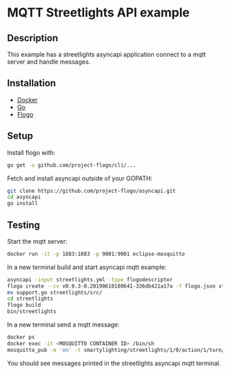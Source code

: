 # MQTT Streetlights API example

## Description
This example has a streetlights asyncapi application connect to a mqtt server and handle messages.

## Installation
* [Docker](https://www.docker.com/)
* [Go](https://golang.org/)
* [Flogo](https://github.com/project-flogo/cli)

## Setup
Install flogo with:
```bash
go get -u github.com/project-flogo/cli/...
```

Fetch and install asyncapi outside of your GOPATH:
```bash
git clone https://github.com/project-flogo/asyncapi.git
cd asyncapi
go install
```

## Testing
Start the mqtt server:
```bash
docker run -it -p 1883:1883 -p 9001:9001 eclipse-mosquitto
```

In a new terminal build and start asyncapi mqtt example:
```bash
asyncapi -input streetlights.yml -type flogodescriptor
flogo create --cv v0.9.3-0.20190610180641-336db421a17a -f flogo.json streetlights
mv support.go streetlights/src/
cd streetlights
flogo build
bin/streetlights
```

In a new terminal send a mqtt message:
```bash
docker ps
docker exec -it <MOSQUITTO CONTAINER ID> /bin/sh
mosquitto_pub -m 'on' -t smartylighting/streetlights/1/0/action/1/turn/on
```

You should see messages printed in the streetlights asyncapi mqtt terminal.

